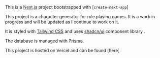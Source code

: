 This is a [Next.js](https://nextjs.org/) project bootstrapped with [`create-next-app`]

This project is a character generator for role playing games. It is a work in progress and will be updated as I continue to work on it.

It is styled with [Tailwind CSS](https://tailwindcss.com/) and uses [shadcn/ui](https://ui.shadcn.com/) component library .

The database is managed with [Prisma](https://www.prisma.io/).

This project is hosted on Vercel and can be found [here]
